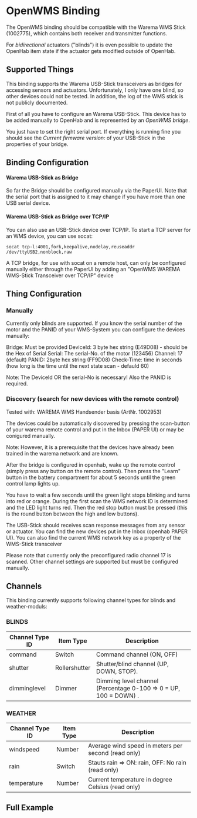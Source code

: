 # OpenWMS Binding

The OpenWMS binding should be compatible with the Warema WMS Stick (1002775), which contains both receiver and transmitter functions.

For _bidirectional_ actuators ("blinds") it is even possible to update the OpenHab item state if the actuator gets modified outside of OpenHab.

## Supported Things

This binding supports the Warema USB-Stick transceivers as bridges for accessing sensors and actuators. Unfortunately, I only have one blind, so other devices could not be tested. In addition, the log of the WMS stick is not publicly documented. 

First of all you have to configure an Warema USB-Stick. This device has to be added manually to OpenHab and is represented by an _OpenWMS bridge_. 

You just have to set the right serial port. If everything is running fine you should see the _Current firmware version:_ of your USB-Stick in the properties of your bridge.

## Binding Configuration

#### Warema USB-Stick as Bridge
So far the Bridge should be configured manually via the PaperUI. Note that the serial port that is assigned to it may change if you have more than one USB serial device.

#### Warema USB-Stick as Bridge over TCP/IP
You can also use an USB-Stick device over TCP/IP.
To start a TCP server for an WMS device, you can use socat:

```
socat tcp-l:4001,fork,keepalive,nodelay,reuseaddr /dev/ttyUSB2,nonblock,raw

```
A TCP bridge, for use with socat on a remote host, can only be configured manually either through the PaperUI by adding an "OpenWMS WAREMA WMS-Stick Transceiver over TCP/IP" device


## Thing Configuration

### Manually 
Currently only blinds are supported.
If you know the serial number of the motor and the PANID of your WMS-System you can configure the devices manually:

Bridge: Must be provided
DeviceId: 3 byte hex string (E49D08) - should be the Hex of Serial
Serial: The serial-No. of the motor (123456) 
Channel: 17 (default)
PANID: 2byte hex string (FF9D08)
Check-Time: time in seconds (how long is the time until the next state scan - defauld 60)

Note:
The DeviceId OR the serial-No is necessary!
Also the PANID is required.

### Discovery (search for new devices with the remote control)

Tested with: WAREMA WMS Handsender basis (ArtNr. 1002953)

The devices could be automatically discovered by pressing the scan-button of your warema remote control and put in the Inbox (PAPER UI) or may be conigured manually. 

Note:
However, it is a prerequisite that the devices have already been trained in the warema network and are known.

After the bridge is configured in openhab, wake up the remote control (simply press any button on the remote control). Then press the "Learn" button in the battery compartment for about 5 seconds until the green control lamp lights up. 

You have to wait a few seconds until the green light stops blinking and turns into red or orange.
During the first scan the WMS network ID is determined and the LED light turns red. Then the red stop button must be pressed (this is the round button between the high and low buttons).

The USB-Stick should receives scan response messages from any sensor or actuator. You can find the new devices put in the Inbox (openhab PAPER UI).
You can also find the current WMS network key as a property of the WMS-Stick transceiver

Please note that currently only the preconfigured radio channel 17 is scanned. Other channel settings are supported but must be configured manually.

## Channels
This binding currently supports following channel types for blinds and weather-moduls:

### BLINDS
| Channel Type ID | Item Type     | Description                                                                        |
|-----------------|---------------|------------------------------------------------------------------------------------|
| command         | Switch        | Command channel (ON, OFF)                                                          |
| shutter         | Rollershutter | Shutter/blind channel (UP, DOWN, STOP).                                            |
| dimminglevel    | Dimmer        | Dimming level channel (Percentage 0-100 => 0 = UP, 100 = DOWN) .                   |

### WEATHER 
| Channel Type ID | Item Type     | Description                                                                        |
|-----------------|---------------|------------------------------------------------------------------------------------|
| windspeed       | Number        | Average wind speed in meters per second (read only)                                |
| rain            | Switch        | Stauts rain => ON: rain, OFF: No rain (read only)                                  |
| temperature     | Number        | Current temperature in degree Celsius (read only)                                  |

## Full Example





